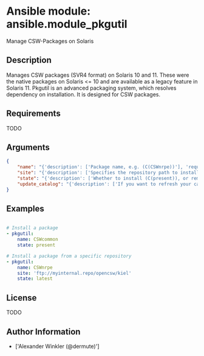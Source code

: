 # Ansible module: ansible.module_pkgutil


Manage CSW-Packages on Solaris

## Description

Manages CSW packages (SVR4 format) on Solaris 10 and 11.
These were the native packages on Solaris <= 10 and are available as a legacy feature in Solaris 11.
Pkgutil is an advanced packaging system, which resolves dependency on installation. It is designed for CSW packages.

## Requirements

TODO

## Arguments

``` json
{
    "name": "{'description': ['Package name, e.g. (C(CSWnrpe))'], 'required': True}",
    "site": "{'description': ['Specifies the repository path to install the package from.', 'Its global definition is done in C(/etc/opt/csw/pkgutil.conf).'], 'required': False}",
    "state": "{'description': ['Whether to install (C(present)), or remove (C(absent)) a package.', 'The upgrade (C(latest)) operation will update/install the package to the latest version available.', 'Note: The module has a limitation that (C(latest)) only works for one package, not lists of them.'], 'required': True, 'choices': ['present', 'absent', 'latest']}",
    "update_catalog": "{'description': ['If you want to refresh your catalog from the mirror, set this to (C(yes)).'], 'required': False, 'default': False, 'version_added': '2.1'}",
}
```

## Examples


``` yaml

# Install a package
- pkgutil:
    name: CSWcommon
    state: present

# Install a package from a specific repository
- pkgutil:
    name: CSWnrpe
    site: 'ftp://myinternal.repo/opencsw/kiel'
    state: latest

```

## License

TODO

## Author Information
  - ['Alexander Winkler (@dermute)']
